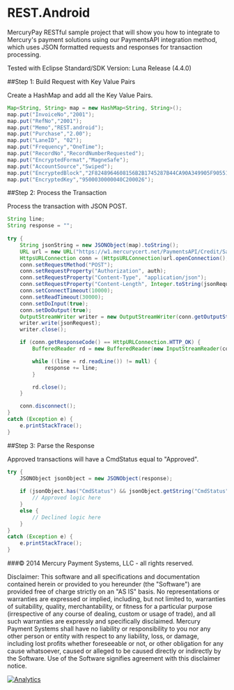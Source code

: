 REST.Android
============

MercuryPay RESTful sample project that will show you how to integrate to Mercury's payment solutions using our PaymentsAPI integration method, which uses JSON formatted requests and responses for transaction processing.

Tested with Eclipse Standard/SDK Version: Luna Release (4.4.0)

##Step 1: Build Request with Key Value Pairs
  
Create a HashMap and add all the Key Value Pairs.
  
```Java
Map<String, String> map = new HashMap<String, String>();
map.put("InvoiceNo","2001");
map.put("RefNo","2001");
map.put("Memo","REST.android");
map.put("Purchase","2.00");
map.put("LaneID", "02");
map.put("Frequency","OneTime");
map.put("RecordNo","RecordNumberRequested");
map.put("EncryptedFormat","MagneSafe");
map.put("AccountSource","Swiped");
map.put("EncryptedBlock","2F8248964608156B2B1745287B44CA90A349905F905514ABE3979D7957F13804705684B1C9D5641C");
map.put("EncryptedKey","9500030000040C200026");
```
  
##Step 2: Process the Transaction

Process the transaction with JSON POST.

```Java
String line;
String response = "";
		
try {
	String jsonString = new JSONObject(map).toString();
	URL url = new URL("https://w1.mercurycert.net/PaymentsAPI/Credit/Sale");
	HttpsURLConnection conn = (HttpsURLConnection)url.openConnection();
	conn.setRequestMethod("POST");
	conn.setRequestProperty("Authorization", auth);
	conn.setRequestProperty("Content-Type", "application/json");
	conn.setRequestProperty("Content-Length", Integer.toString(jsonRequest.getBytes().length));
	conn.setConnectTimeout(10000);
	conn.setReadTimeout(30000);
	conn.setDoInput(true);
	conn.setDoOutput(true);
	OutputStreamWriter writer = new OutputStreamWriter(conn.getOutputStream());
	writer.write(jsonRequest);
	writer.close();

	if (conn.getResponseCode() == HttpURLConnection.HTTP_OK) {
		BufferedReader rd = new BufferedReader(new InputStreamReader(conn.getInputStream()));

		while ((line = rd.readLine()) != null) {
			response += line;
		}

		rd.close();	
	}

	conn.disconnect();
}
catch (Exception e) {
	e.printStackTrace();
}
```

##Step 3: Parse the Response

Approved transactions will have a CmdStatus equal to "Approved".

```Java
try {
	JSONObject jsonObject = new JSONObject(response);
			
	if (jsonObject.has("CmdStatus") && jsonObject.getString("CmdStatus").equals("Approved")) {
		// Approved logic here
	} 
	else {
		// Declined logic here
	}
}
catch (Exception e) {
	e.printStackTrace();
}
```

###© 2014 Mercury Payment Systems, LLC - all rights reserved.

Disclaimer:
This software and all specifications and documentation contained herein or provided to you hereunder (the "Software") are provided free of charge strictly on an "AS IS" basis. No representations or warranties are expressed or implied, including, but not limited to, warranties of suitability, quality, merchantability, or fitness for a particular purpose (irrespective of any course of dealing, custom or usage of trade), and all such warranties are expressly and specifically disclaimed. Mercury Payment Systems shall have no liability or responsibility to you nor any other person or entity with respect to any liability, loss, or damage, including lost profits whether foreseeable or not, or other obligation for any cause whatsoever, caused or alleged to be caused directly or indirectly by the Software. Use of the Software signifies agreement with this disclaimer notice.

[![Analytics](https://ga-beacon.appspot.com/UA-1785046-21/REST.Android/readme?pixel)](https://github.com/MercuryPay)
